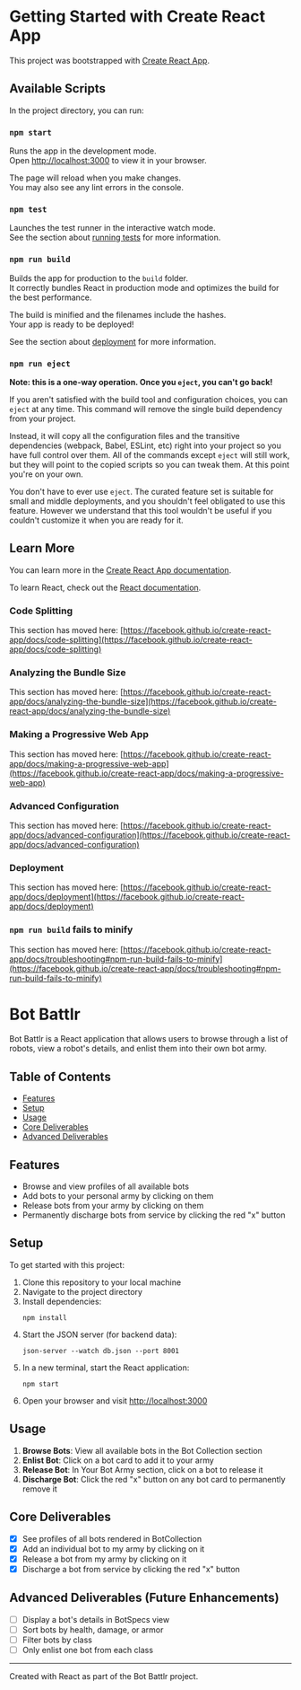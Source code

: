 # Getting Started with Create React App

This project was bootstrapped with [Create React App](https://github.com/facebook/create-react-app).

## Available Scripts

In the project directory, you can run:

### `npm start`

Runs the app in the development mode.\
Open [http://localhost:3000](http://localhost:3000) to view it in your browser.

The page will reload when you make changes.\
You may also see any lint errors in the console.

### `npm test`

Launches the test runner in the interactive watch mode.\
See the section about [running tests](https://facebook.github.io/create-react-app/docs/running-tests) for more information.

### `npm run build`

Builds the app for production to the `build` folder.\
It correctly bundles React in production mode and optimizes the build for the best performance.

The build is minified and the filenames include the hashes.\
Your app is ready to be deployed!

See the section about [deployment](https://facebook.github.io/create-react-app/docs/deployment) for more information.

### `npm run eject`

**Note: this is a one-way operation. Once you `eject`, you can't go back!**

If you aren't satisfied with the build tool and configuration choices, you can `eject` at any time. This command will remove the single build dependency from your project.

Instead, it will copy all the configuration files and the transitive dependencies (webpack, Babel, ESLint, etc) right into your project so you have full control over them. All of the commands except `eject` will still work, but they will point to the copied scripts so you can tweak them. At this point you're on your own.

You don't have to ever use `eject`. The curated feature set is suitable for small and middle deployments, and you shouldn't feel obligated to use this feature. However we understand that this tool wouldn't be useful if you couldn't customize it when you are ready for it.

## Learn More

You can learn more in the [Create React App documentation](https://facebook.github.io/create-react-app/docs/getting-started).

To learn React, check out the [React documentation](https://reactjs.org/).

### Code Splitting

This section has moved here: [https://facebook.github.io/create-react-app/docs/code-splitting](https://facebook.github.io/create-react-app/docs/code-splitting)

### Analyzing the Bundle Size

This section has moved here: [https://facebook.github.io/create-react-app/docs/analyzing-the-bundle-size](https://facebook.github.io/create-react-app/docs/analyzing-the-bundle-size)

### Making a Progressive Web App

This section has moved here: [https://facebook.github.io/create-react-app/docs/making-a-progressive-web-app](https://facebook.github.io/create-react-app/docs/making-a-progressive-web-app)

### Advanced Configuration

This section has moved here: [https://facebook.github.io/create-react-app/docs/advanced-configuration](https://facebook.github.io/create-react-app/docs/advanced-configuration)

### Deployment

This section has moved here: [https://facebook.github.io/create-react-app/docs/deployment](https://facebook.github.io/create-react-app/docs/deployment)

### `npm run build` fails to minify

This section has moved here: [https://facebook.github.io/create-react-app/docs/troubleshooting#npm-run-build-fails-to-minify](https://facebook.github.io/create-react-app/docs/troubleshooting#npm-run-build-fails-to-minify)
# Bot Battlr

Bot Battlr is a React application that allows users to browse through a list of robots, view a robot's details, and enlist them into their own bot army.

## Table of Contents
- [Features](#features)
- [Setup](#setup)
- [Usage](#usage)
- [Core Deliverables](#core-deliverables)
- [Advanced Deliverables](#advanced-deliverables)

## Features

- Browse and view profiles of all available bots
- Add bots to your personal army by clicking on them
- Release bots from your army by clicking on them
- Permanently discharge bots from service by clicking the red "x" button

## Setup

To get started with this project:

1. Clone this repository to your local machine
2. Navigate to the project directory
3. Install dependencies:
   ```
   npm install
   ```
4. Start the JSON server (for backend data):
   ```
   json-server --watch db.json --port 8001
   ```
5. In a new terminal, start the React application:
   ```
   npm start
   ```
6. Open your browser and visit [http://localhost:3000](http://localhost:3000)

## Usage

1. **Browse Bots**: View all available bots in the Bot Collection section
2. **Enlist Bot**: Click on a bot card to add it to your army
3. **Release Bot**: In Your Bot Army section, click on a bot to release it
4. **Discharge Bot**: Click the red "x" button on any bot card to permanently remove it

## Core Deliverables

- [x] See profiles of all bots rendered in BotCollection
- [x] Add an individual bot to my army by clicking on it
- [x] Release a bot from my army by clicking on it
- [x] Discharge a bot from service by clicking the red "x" button

## Advanced Deliverables (Future Enhancements)

- [ ] Display a bot's details in BotSpecs view
- [ ] Sort bots by health, damage, or armor
- [ ] Filter bots by class
- [ ] Only enlist one bot from each class

---

Created with React as part of the Bot Battlr project.